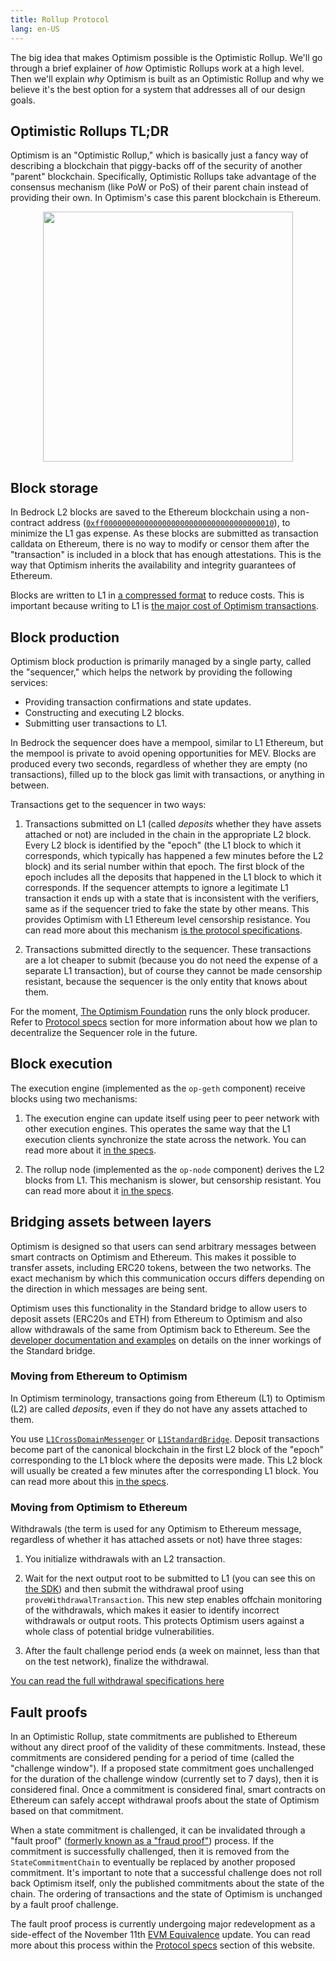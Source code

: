 ```yaml
---
title: Rollup Protocol
lang: en-US
---
```


The big idea that makes Optimism possible is the Optimistic Rollup.
We'll go through a brief explainer of *how* Optimistic Rollups work at a high level.
Then we'll explain *why* Optimism is built as an Optimistic Rollup and why we believe it's the best option for a system that addresses all of our design goals.

## Optimistic Rollups TL;DR

Optimism is an "Optimistic Rollup," which is basically just a fancy way of describing a blockchain that piggy-backs off of the security of another "parent" blockchain.
Specifically, Optimistic Rollups take advantage of the consensus mechanism (like PoW or PoS) of their parent chain instead of providing their own.
In Optimism's case this parent blockchain is Ethereum.

<div align="center">
<img width="400" src="../../assets/docs/how-optimism-works/1.png">
</div>


## Block storage


In Bedrock L2 blocks are saved to the Ethereum blockchain using a non-contract address ([`0xff00000000000000000000000000000000000010`](https://etherscan.io/address/0xff00000000000000000000000000000000000010)), to minimize the L1 gas expense.
As these blocks are submitted as transaction calldata on Ethereum, there is no way to modify or censor them after the "transaction" is included in a block that has enough attestations.
This is the way that Optimism inherits the availability and integrity guarantees of Ethereum.

Blocks are written to L1 in [a compressed format](https://github.com/ethereum-optimism/optimism/blob/develop/specs/derivation.md#batch-submission-wire-format) to reduce costs.
This is important because writing to L1 is [the major cost of Optimism transactions](../developers/build/transaction-fees.md).



## Block production

Optimism block production is primarily managed by a single party, called the "sequencer," which helps the network by providing the following services:

- Providing transaction confirmations and state updates.
- Constructing and executing L2 blocks.
- Submitting user transactions to L1.



In Bedrock the sequencer does have a mempool, similar to L1 Ethereum, but the mempool is private to avoid opening opportunities for MEV.
Blocks are produced every two seconds, regardless of whether they are empty (no transactions), filled up to the block gas limit with transactions, or anything in between.

Transactions get to the sequencer in two ways:

1. Transactions submitted on L1 (called *deposits* whether they have assets attached or not) are included in the chain in the appropriate L2 block.
   Every L2 block is identified by the "epoch" (the L1 block to which it corresponds, which typically has happened a few minutes before the L2 block) and its serial number within that epoch.
   The first block of the epoch includes all the deposits that happened in the L1 block to which it corresponds.
   If the sequencer attempts to ignore a legitimate L1 transaction it ends up with a state that is inconsistent with the verifiers, same as if the sequencer tried to fake the state by other means.
   This provides Optimism with L1 Ethereum level censorship resistance.
   You can read more about this mechanism [is the protocol specifications](https://github.com/ethereum-optimism/optimism/blob/develop/specs/derivation.md#deriving-the-transaction-list).

1. Transactions submitted directly to the sequencer. 
   These transactions are a lot cheaper to submit (because you do not need the expense of a separate L1 transaction), but of course they cannot be made censorship resistant, because the sequencer is the only entity that knows about them.

For the moment, [The Optimism Foundation](https://www.optimism.io/) runs the only block producer. Refer to [Protocol specs](../protocol/README.md) section for more information about how we plan to decentralize the Sequencer role in the future.

## Block execution


The execution engine (implemented as the `op-geth` component) receive blocks using two mechanisms:

1. The execution engine can update itself using peer to peer network with other execution engines.
   This operates the same way that the L1 execution clients synchronize the state across the network.
   You can read more about it [in the specs](https://github.com/ethereum-optimism/optimism/blob/develop/specs/exec-engine.md#happy-path-sync). 

1. The rollup node (implemented as the `op-node` component) derives the L2 blocks from L1.
   This mechanism is slower, but censorship resistant.
   You can read more about it [in the specs](https://github.com/ethereum-optimism/optimism/blob/develop/specs/exec-engine.md#worst-case-sync).


## Bridging assets between layers

Optimism is designed so that users can send arbitrary messages between smart contracts on Optimism and Ethereum.
This makes it possible to transfer assets, including ERC20 tokens, between the two networks.
The exact mechanism by which this communication occurs differs depending on the direction in which messages are being sent.

Optimism uses this functionality in the Standard bridge to allow users to deposit assets (ERC20s and ETH) from Ethereum to Optimism and also allow withdrawals of the same from Optimism back to Ethereum.
See the [developer documentation and examples](../developers/bridge/standard-bridge/) on details on the inner workings of the Standard bridge.

### Moving from Ethereum to Optimism

In Optimism terminology, transactions going from Ethereum (L1) to Optimism (L2) are called *deposits*, even if they do not have any assets attached to them.

You use [`L1CrossDomainMessenger`](https://github.com/ethereum-optimism/optimism-tutorial/tree/main/cross-dom-comm) or [`L1StandardBridge`](https://github.com/ethereum-optimism/optimism/blob/develop/packages/contracts-bedrock/contracts/L1/L1StandardBridge.sol).
Deposit transactions become part of the canonical blockchain in the first L2 block of the "epoch" corresponding to the L1 block where the deposits were made. 
This L2 block will usually be created a few minutes after the corresponding L1 block.
You can read more about this [in the specs](https://github.com/ethereum-optimism/optimism/blob/develop/specs/deposits.md).


### Moving from Optimism to Ethereum


Withdrawals (the term is used for any Optimism to Ethereum message, regardless of whether it has attached assets or not) have three stages:

1. You initialize withdrawals with an L2 transaction.

1. Wait for the next output root to be submitted to L1 (you can see this on [the SDK](../sdk/js-client.md)) and then submit the withdrawal proof using `proveWithdrawalTransaction`.
   This new step enables offchain monitoring of the withdrawals, which makes it easier to identify incorrect withdrawals or output roots.
   This protects Optimism users against a whole class of potential bridge vulnerabilities.

1. After the fault challenge period ends (a week on mainnet, less than that on the test network), finalize the withdrawal.

[You can read the full withdrawal specifications here](https://github.com/ethereum-optimism/optimism/blob/develop/specs/withdrawals.md)

## Fault proofs

In an Optimistic Rollup, state commitments are published to Ethereum without any direct proof of the validity of these commitments.
Instead, these commitments are considered pending for a period of time (called the "challenge window").
If a proposed state commitment goes unchallenged for the duration of the challenge window (currently set to 7 days), then it is considered final.
Once a commitment is considered final, smart contracts on Ethereum can safely accept withdrawal proofs about the state of Optimism based on that commitment.

When a state commitment is challenged, it can be invalidated through a "fault proof" ([formerly known as a "fraud proof"](https://github.com/ethereum-optimism/optimistic-specs/discussions/53)) process.
If the commitment is successfully challenged, then it is removed from the `StateCommitmentChain` to eventually be replaced by another proposed commitment.
It's important to note that a successful challenge does not roll back Optimism itself, only the published commitments about the state of the chain.
The ordering of transactions and the state of Optimism is unchanged by a fault proof challenge.

The fault proof process is currently undergoing major redevelopment as a side-effect of the November 11th [EVM Equivalence](https://medium.com/ethereum-optimism/introducing-evm-equivalence-5c2021deb306) update.
You can read more about this process within the [Protocol specs](../protocol/README.md) section of this website.

